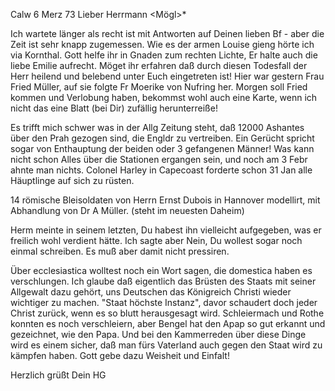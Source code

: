  Calw 6 Merz 73
Lieber Herrmann <Mögl>*

Ich wartete länger als recht ist mit Antworten auf Deinen lieben Bf - aber die Zeit ist sehr knapp zugemessen. Wie es der armen Louise gieng hörte ich via Kornthal. Gott helfe ihr in Gnaden zum rechten Lichte, Er halte auch die liebe Emilie aufrecht. Möget ihr erfahren daß durch diesen Todesfall der Herr heilend und belebend unter Euch eingetreten ist! Hier war gestern Frau Fried Müller, auf sie folgte Fr Moerike von Nufring her. Morgen soll Fried kommen und Verlobung haben, bekommst wohl auch eine Karte, wenn ich nicht das eine Blatt (bei Dir) zufällig herunterreiße!

Es trifft mich schwer was in der Allg Zeitung steht, daß 12000 Ashantes über den Prah gezogen sind, die Engldr zu vertreiben. Ein Gerücht spricht sogar von Enthauptung der beiden oder 3 gefangenen Männer! Was kann nicht schon Alles über die Stationen ergangen sein, und noch am 3 Febr ahnte man nichts. Colonel Harley in Capecoast forderte schon 31 Jan alle Häuptlinge auf sich zu rüsten.

14 römische Bleisoldaten von Herrn Ernst Dubois in Hannover modellirt, mit Abhandlung von Dr A Müller. (steht im neuesten Daheim)

Herm meinte in seinem letzten, Du habest ihn vielleicht aufgegeben, was er freilich wohl verdient hätte. Ich sagte aber Nein, Du wollest sogar noch einmal schreiben. Es muß aber damit nicht pressiren.

Über ecclesiastica wolltest noch ein Wort sagen, die domestica haben es verschlungen. Ich glaube daß eigentlich das Brüsten des Staats mit seiner Allgewalt dazu gehört, uns Deutschen das Königreich Christi wieder wichtiger zu machen. "Staat höchste Instanz", davor schaudert doch jeder Christ zurück, wenn es so blutt herausgesagt wird. Schleiermach und Rothe konnten es noch verschleiern, aber Bengel hat den Apap so gut erkannt und gezeichnet, wie den Papa. Und bei den Kammerreden über diese Dinge wird es einem sicher, daß man fürs Vaterland auch gegen den Staat wird zu kämpfen haben. Gott gebe dazu Weisheit und Einfalt!

 Herzlich grüßt Dein HG
